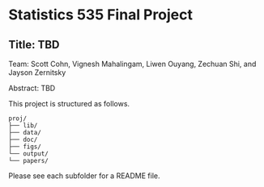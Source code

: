 # Statistics 535 Final Project

## Title: TBD

Team: Scott Cohn, Vignesh Mahalingam, Liwen Ouyang, Zechuan Shi, and Jayson Zernitsky

Abstract: TBD

This project is structured as follows.

```
proj/
├── lib/
├── data/
├── doc/
├── figs/
└── output/
└── papers/
```

Please see each subfolder for a README file.
